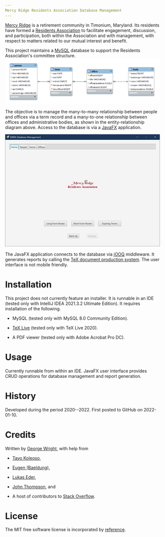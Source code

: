 ```yaml
---
Mercy Ridge Residents Association Database Management
---
```


[Mercy Ridge](https://mercyridge.com/) is a retirement community in Timonium, Maryland. Its residents have formed
a [Residents Association](https://mrra.online/) to facilitate engagement, discussion, and participation, both within the
Association and with management, with respect to matters related to our mutual interest and benefit.

This project maintains a [MySQL](https://www.mysql.com/) database to support the Residents Association's committee
structure.
![Entity Relationship Diagram](src/main/resources/img/erd.png "ERD")

The objective is to manage the many-to-many relationship between people and offices via a term record and a many-to-one
relationship between offices and administrative bodies, as shown in the entity-relationship diagram above. Access to the
database is via a
[JavaFX](https://openjfx.io/) application.

![JavaFX User Interface ](src/main/resources/img/homeScreen.png "User Interface")

The JavaFX application connects to the database via
[jOOQ](https://www.jooq.org/) middleware. It generates reports by calling
the [TeX document production system](https://tug.org/). The user interface is not mobile friendly.

# Installation

This project does not currently feature an installer. It is runnable in an IDE (tested only with IntelliJ IDEA 2021.3.2
Ultimate Edition). It requires installation of the following.

- MySQL (tested only with MySQL 8.0 Community Edition).

- [TeX Live](https://tug.org/texlive/) (tested only with TeX Live 2020).

- A PDF viewer (tested only with Adobe Acrobat Pro DC).

# Usage

Currently runnable from within an IDE. JavaFX user interface provides CRUD operations for database management and report
generation.

# History

Developed during the period 2020--2022. First posted to GitHub on 2022-01-10.

# Credits

Written by [George Wright](mailto:geo@loyola.edu), with help from

- [Tayo Koleoso](https://www.oreilly.com/library/view/beginning-jooq-learn/9781484274316/),

- [Eugen (Baeldung)](https://twitter.com/baeldung),

- [Lukas Eder](https://www.crunchbase.com/person/lukas-eder),

- [John Thompson](https://springframework.guru/about/), and

- A host of contributors to [Stack Overflow](https://stackoverflow.com/).

# License

The MIT free software license is incorporated by
[reference](https://mit-license.org/).
